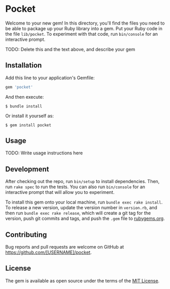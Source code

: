 # Pocket

Welcome to your new gem! In this directory, you'll find the files you need to be able to package up your Ruby library into a gem. Put your Ruby code in the file `lib/pocket`. To experiment with that code, run `bin/console` for an interactive prompt.

TODO: Delete this and the text above, and describe your gem

## Installation

Add this line to your application's Gemfile:

```ruby
gem 'pocket'
```

And then execute:

```
$ bundle install
```

Or install it yourself as:

```
$ gem install pocket
```

## Usage

TODO: Write usage instructions here

## Development

After checking out the repo, run `bin/setup` to install dependencies. Then, run `rake spec` to run the tests. You can also run `bin/console` for an interactive prompt that will allow you to experiment.

To install this gem onto your local machine, run `bundle exec rake install`. To release a new version, update the version number in `version.rb`, and then run `bundle exec rake release`, which will create a git tag for the version, push git commits and tags, and push the `.gem` file to [rubygems.org](https://rubygems.org).

## Contributing

Bug reports and pull requests are welcome on GitHub at https://github.com/[USERNAME]/pocket.

## License

The gem is available as open source under the terms of the [MIT License](https://opensource.org/licenses/MIT).
